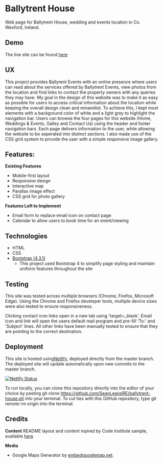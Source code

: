 
# Ballytrent House
Web page for Ballytrent House, wedding and events location in Co. Wexford, Ireland.

## Demo
The live site can be found [here](https://www.ballytrentevents.com/)

## UX
This project provides Ballyrent Events with an online presence where users can read about the services offered by Ballytrent Events, view photos from the location and find links to contact the property owners with any queries they may have. 
My goal in the design of this website was to make it as easy as possible for users to access critical information about the location while keeping the overall design clean and minamilist. To achieve this, I kept most elements with a background color of white and a light grey to highlight the navigation bar. 
Users can browse the four pages for this website (Home, Weddings & Events, Galley and Contact Us) using the header and footer navigation bars. Each page delivers information to the user, while allowing the website to be seperated into distinct sections. I also made use of the CSS grid system to provide the user with a simple responsive image gallery.  

## Features:

**Existing Features** 

  * Mobile-first layout
  * Responsive design
  * Interactive map
  * Parallax image effect
  * CSS grid for photo gallery


**Features Left to Implement**

  * Email form to replace email icon on contact page
  * Calendar to allow users to book time for an event/viewing


## Technologies
* HTML
* CSS
* [Bootstrap (4.3.1)](https://getbootstrap.com/)
    * This project used Bootstrap 4 to simplify page styling and maintain uniform features throughout the site

## Testing
This site was tested across multiple browsers (Chrome, Firefox, Microsoft Edge). 
Using the Chrome and Firefox developer tools, multiple device sizes were also tested to ensure responsiveness.

Clicking contact icon links open in a new tab using 'target=_blank'. Email icon and link will open the users default mail program and pre-fill 'To:' and 'Subject' lines. All other links have been manually tested to ensure that they are pointing to the correct destination.

## Deployment

This site is hosted using[Netlify](https://www.netlify.com/), deployed directly from the master branch. The deployed site will update automatically upon new commits to the master branch.

[![Netlify Status](https://api.netlify.com/api/v1/badges/ad986773-bad5-4b74-b442-4dd187f5771b/deploy-status)](https://app.netlify.com/sites/jolly-jang-eed4a8/deploys)

To run locally, you can clone this repository directly into the editor of your choice by pasting git clone https://github.com/SeanLewisIRE/ballytrent-house.git into your terminal. 
To cut ties with this GitHub repository, type git remote rm origin into the terminal.

## Credits

**Content**
README layout and content inpired by Code Institute sample, available [here](https://github.com/Code-Institute-Solutions/StudentExampleProjectGradeFive)

**Media**
* Google Maps Generator by [embedgooglemap.net](https://www.embedgooglemap.net). 
